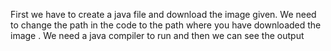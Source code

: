 First we have to create a java file and download the image given. 
We need to change the path in the code to the path where you have downloaded the image .
We need a java compiler to run and then we can see the output
